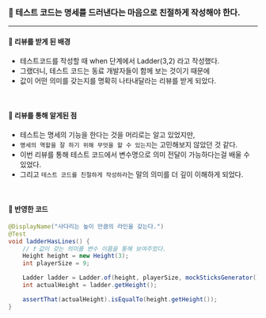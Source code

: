 ### 🔶 테스트 코드는 명세를 드러낸다는 마음으로 친절하게 작성해야 한다.

---

#### 🔸 리뷰를 받게 된 배경 
- 테스트코드를 작성할 때 when 단계에서 Ladder(3,2) 라고 작성했다.
- 그랬더니, 테스트 코드는 동료 개발자들이 함께 보는 것이기 때문에
- 값이 어떤 의미를 갖는지를 명확히 나타내달라는 리뷰를 받게 되았다.

<br>

#### 🔸 리뷰를 통해 알게된 점
- 테스트는 명세의 기능을 한다는 것을 머리로는 알고 있었지만,
- `명세의 역할을 잘 하기 위해 무엇을 할 수 있는지`는 고민해보지 않았던 것 같다.
- 이번 리뷰를 통해 테스트 코드에서 변수명으로 의미 전달이 가능하다는걸 배울 수 있었다.
- 그리고 `테스트 코드를 친절하게 작성하라`는 말의 의미를 더 깊이 이해하게 되었다.

<br>

#### 🔸 반영한 코드
```java
@DisplayName("사다리는 높이 만큼의 라인을 갖는다.")
@Test
void ladderHasLines() {
    // ❗ 값이 갖는 의미를 변수 이름을 통해 보여주었다.
    Height height = new Height(3);
    int playerSize = 9;

    Ladder ladder = Ladder.of(height, playerSize, mockSticksGenerator());
    int actualHeight = ladder.getHeight();

    assertThat(actualHeight).isEqualTo(height.getHeight());
}
```


